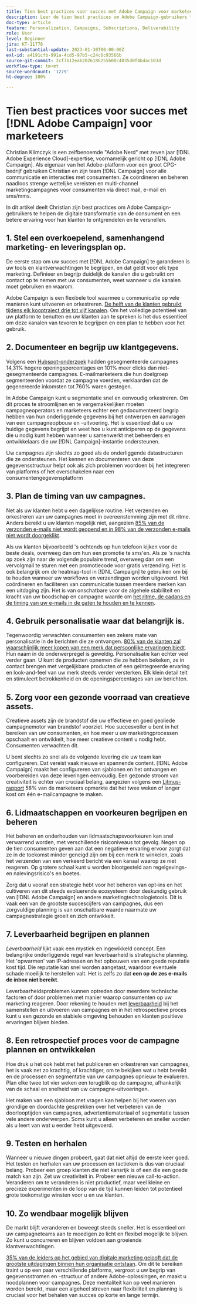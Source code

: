 ```yaml
---
title: Tien best practices voor succes met Adobe Campaign voor marketeers
description: Leer de tien best practices om Adobe Campaign-gebruikers te helpen de transformatie van de digitale consument en een betere ervaring voor hun klanten te ontgrendelen en te versnellen.
doc-type: article
feature: Personalization, Campaigns, Subscriptions, Deliverability
role: User
level: Beginner
jira: KT-11778
last-substantial-update: 2023-01-30T00:00:00Z
exl-id: a4191cfb-991a-4cd5-97b5-c24c6c93566b
source-git-commit: 2cf7b12ea62026186255b08c4035d0f4bdac103d
workflow-type: tm+mt
source-wordcount: '1279'
ht-degree: 100%

---
```


# Tien best practices voor succes met [!DNL Adobe Campaign] voor marketeers

Christian Klimczyk is een zelfbenoemde &quot;Adobe Nerd&quot; met zeven jaar [!DNL Adobe Experience Cloud]-expertise, voornamelijk gericht op [!DNL Adobe Campaign]. Als eigenaar van het Adobe-platform voor een groot CPG-bedrijf gebruiken Christian en zijn team [!DNL Campaign] voor alle communicatie en interacties met consumenten. Ze coördineren en beheren naadloos strenge wettelijke vereisten en multi-channel marketingcampagnes voor consumenten via direct mail, e-mail en sms/mms.

In dit artikel deelt Christian zijn best practices om Adobe Campaign-gebruikers te helpen de digitale transformatie van de consument en een betere ervaring voor hun klanten te ontgrendelen en te versnellen.


## 1. Stel een overkoepelend, samenhangend marketing- en leveringsplan op.

De eerste stap om uw succes met [!DNL Adobe Campaign] te garanderen is uw tools en klantverwachtingen te begrijpen, en dat geldt voor elk type marketing. Definieer en begrijp duidelijk de kanalen die u gebruikt om contact op te nemen met uw consumenten, weet wanneer u die kanalen moet gebruiken en waarom.

Adobe Campaign is een flexibele tool waarmee u communicatie op vele manieren kunt uitvoeren en orkestreren. [De helft van de klanten gebruikt tijdens elk kooptraject drie tot vijf kanalen](https://www.mckinsey.com/capabilities/operations/our-insights/redefine-the-omnichannel-approach-focus-on-what-truly-matters). Om het volledige potentieel van uw platform te benutten en uw klanten aan te spreken is het dus essentieel om deze kanalen van tevoren te begrijpen en een plan te hebben voor het gebruik.

## 2. Documenteer en begrijp uw klantgegevens.

Volgens een [Hubspot-onderzoek](https://www.linkedin.com/pulse/customer-segmentation-effective-b2b-business-industry-sabreen) hadden gesegmenteerde campagnes 14,31% hogere openingspercentages en 101% meer clicks dan niet-gesegmenteerde campagnes. E-mailmarketeers die hun doelgroep segmenteerden voordat ze campagne voerden, verklaarden dat de gegenereerde inkomsten tot 760% waren gestegen.

In Adobe Campaign kunt u segmentatie snel en eenvoudig orkestreren. Om dit proces te stroomlijnen en te vergemakkelijken moeten campagneoperators en marketeers echter een gedocumenteerd begrip hebben van hun onderliggende gegevens bij het ontwerpen en aanvragen van een campagneopbouw en -uitvoering. Het is essentieel dat u uw huidige gegevens begrijpt en weet hoe u kunt anticiperen op de gegevens die u nodig kunt hebben wanneer u samenwerkt met beheerders en ontwikkelaars die uw [!DNL Campaign]-instantie ondersteunen.

Uw campagnes zijn slechts zo goed als de onderliggende datastructuren die ze ondersteunen. Het kennen en documenteren van deze gegevensstructuur helpt ook als zich problemen voordoen bij het integreren van platforms of het overschakelen naar een consumentengegevensplatform

## 3. Plan de timing van uw campagnes.

Net als uw klanten hebt u een dagelijkse routine. Het verzenden en orkestreren van uw campagnes moet in overeenstemming zijn met dit ritme. Anders bereikt u uw klanten mogelijk niet, aangezien [85% van de verzonden e-mails niet wordt geopend en in 98% van de verzonden e-mails niet wordt doorgeklikt](https://www.validity.com/resource-center/state-of-email-2021/).

Als uw klanten bijvoorbeeld &#39;s ochtends op hun telefoon kijken voor de beste deals, overweeg dan om hun een promotie te sms&#39;en. Als ze &#39;s nachts op zoek zijn naar de volgende populaire trend, overweeg dan om een vervolgmail te sturen met een promotiecode voor gratis verzending. Het is ook belangrijk om de heatmap-tool in [!DNL Campaign] te gebruiken om bij te houden wanneer uw workflows en verzendingen worden uitgevoerd. Het coördineren en faciliteren van communicatie tussen meerdere merken kan een uitdaging zijn. Het is van onschatbare voor de algehele stabiliteit en kracht van uw boodschap en campagne waarde om [het ritme, de cadans en de timing van uw e-mails in de gaten te houden en te kennen](https://experienceleaguecommunities.adobe.com/t5/adobe-campaign-classic-blogs/predictive-send-time-optimization-with-adobe-campaign/ba-p/561554).

## 4. Gebruik personalisatie waar dat belangrijk is.

Tegenwoordig verwachten consumenten een zekere mate van personalisatie in de berichten die ze ontvangen. [80% van de klanten zal waarschijnlijk meer kopen van een merk dat persoonlijke ervaringen biedt](https://us.epsilon.com/power-of-me). Hun naam in de onderwerpregel is geweldig. Personalisatie kan echter veel verder gaan. U kunt de producten opnemen die ze hebben bekeken, ze in contact brengen met vergelijkbare producten of een geïntegreerde ervaring en look-and-feel van uw merk steeds verder versterken. Elk klein detail telt en stimuleert betrokkenheid en de openingspercentages van uw berichten.

## 5. Zorg voor een gezonde voorraad van creatieve assets.

Creatieve assets zijn de brandstof die uw effectieve en goed geoliede campagnemotor van brandstof voorziet. Hoe succesvoller u bent in het bereiken van uw consumenten, en hoe meer u uw marketingprocessen opschaalt en ontwikkelt, hoe meer creatieve content u nodig hebt. Consumenten verwachten dit.

U bent slechts zo snel als de volgende levering die uw team kan configureren. Dat vereist vaak nieuwe en spannende content. [!DNL Adobe Campaign] maakt het configureren van sjablonen en het ontvangen en voorbereiden van deze leveringen eenvoudig. Een gezonde stroom van creativiteit is echter van cruciaal belang, aangezien volgens een [Litmus-rapport](https://www.litmus.com/resources/state-of-email/) 58% van de marketeers opmerkte dat het twee weken of langer kost om één e-mailcampagne te maken.

## 6. Lidmaatschappen en voorkeuren begrijpen en beheren

Het beheren en onderhouden van lidmaatschapsvoorkeuren kan snel verwarrend worden, met verschillende risiconiveaus tot gevolg. Negen op de tien consumenten geven aan dat een negatieve ervaring ervoor zorgt dat ze in de toekomst minder geneigd zijn om bij een merk te winkelen, zoals het verzenden van een verkeerd bericht via een kanaal waarop ze niet reageren. Op grotere schaal kunt u worden blootgesteld aan regelgevings- en nalevingsrisico&#39;s en boetes.

Zorg dat u vooraf een strategie hebt voor het beheren van opt-ins en het cultiveren van dit steeds evoluerende ecosysteem door deskundig gebruik van [!DNL Adobe Campaign] en andere marketingtechnologietools. Dit is vaak een van de grootste succescijfers van campagnes, dus een zorgvuldige planning is van onschatbare waarde naarmate uw campagnestrategie groeit en zich ontwikkelt.

## 7. Leverbaarheid begrijpen en plannen

_Leverbaarheid_ lijkt vaak een mystiek en ingewikkeld concept. Een belangrijke onderliggende regel van leverbaarheid is strategische planning. Het &#39;opwarmen&#39; van IP-adressen en het opbouwen van een goede reputatie kost tijd. Die reputatie kan snel worden aangetast, waardoor eventuele schade moeilijk te herstellen valt. Het is zelfs zo dat **een op de zes e-mails de inbox niet bereikt**.

Leverbaarheidsproblemen kunnen optreden door meerdere technische factoren of door problemen met manier waarop consumenten op uw marketing reageren. Door rekening te houden met [leverbaarheid](https://business.adobe.com/nl/products/campaign/email-deliverability.html) bij het samenstellen en uitvoeren van campagnes en in het retrospectieve proces kunt u een gezonde en stabiele omgeving behouden en klanten positieve ervaringen blijven bieden.

## 8. Een retrospectief proces voor de campagne plannen en ontwikkelen

Hoe druk u het ook hebt met het publiceren en orkestreren van campagnes, het is vaak net zo krachtig, of krachtiger, om te bekijken wat u hebt bereikt en de processen en segmentatie van uw campagnes opnieuw te evalueren. Plan elke twee tot vier weken een terugblik op de campagne, afhankelijk van de schaal en snelheid van uw campagne-uitvoeringen.

Het maken van een sjabloon met vragen kan helpen bij het voeren van grondige en doordachte gesprekken over het verbeteren van de doorlooptijden van campagnes, advertentiemateriaal of segmentatie tussen vele andere onderwerpen. Soms kunt u alleen verbeteren en sneller worden als u leert van wat u eerder hebt uitgevoerd.

## 9. Testen en herhalen

Wanneer u nieuwe dingen probeert, gaat dat niet altijd de eerste keer goed. Het testen en herhalen van uw processen en tactieken is dus van cruciaal belang. Probeer een groep klanten die niet kansrijk is of een die een goede match kan zijn. Zet uw creativiteit in. Probeer een nieuwe call-to-action. Veranderen om te veranderen is niet productief, maar veel kleine en precieze experimenten in de loop van de tijd kunnen leiden tot potentieel grote toekomstige winsten voor u en uw klanten.

## 10. Zo wendbaar mogelijk blijven

De markt blijft veranderen en beweegt steeds sneller. Het is essentieel om uw campagneteams aan te moedigen zo licht en flexibel mogelijk te blijven. Zo kunt u concurreren en blijven voldoen aan groeiende klantverwachtingen.

[35% van de leiders op het gebied van digitale marketing gelooft dat de grootste uitdagingen binnen hun organisatie ontstaan](https://www.gartner.com/en/newsroom/press-releases/gartner-says-35--of-digital-marketing-leaders-believe-the-bigges). Om dit te bereiken traint u op een paar verschillende platforms, vergroot u uw begrip van gegevensstromen en -structuur of andere Adobe-oplossingen, en maakt u noodplannen voor campagnes. Deze mentaliteit kan op veel manieren worden bereikt, maar een algeheel streven naar flexibiliteit en planning is cruciaal voor het behalen van succes op korte en lange termijn.
